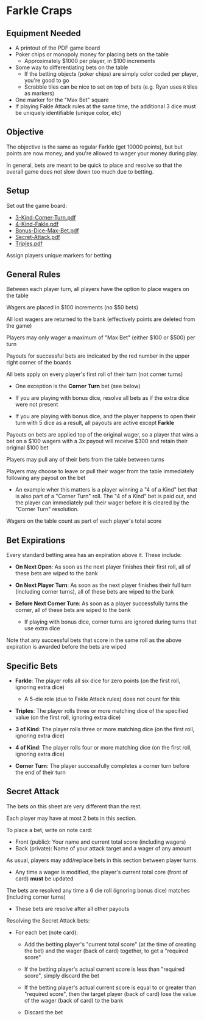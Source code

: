 Farkle Craps
================

Equipment Needed
----------------

* A printout of the PDF game board
* Poker chips or monopoly money for placing bets on the table
    * Approximately $1000 per player, in $100 increments
* Some way to differentiating bets on the table
    * If the betting objects (poker chips) are simply color coded per player, you're good to go
    * Scrabble tiles can be nice to set on top of bets (e.g. Ryan uses `R` tiles as markers)
* One marker for the "Max Bet" square
* If playing Fakle Attack rules at the same time,
  the additional 3 dice must be uniquely identifiable (unique color, etc)


Objective
----------------

The objective is the same as regular Farkle (get 10000 points),
but but points are now money, and you're allowed to wager your money during play.

In general, bets are meant to be quick to place and resolve
so that the overall game does not slow down too much due to betting.


Setup
----------------

Set out the game board:

* [3-Kind-Corner-Turn.pdf](boards/Board_3-Kind-Corner-Turn.pdf)
* [4-Kind-Fakle.pdf](boards/Board_4-Kind-Fakle.pdf)
* [Bonus-Dice-Max-Bet.pdf](boards/Board_Bonus-Dice-Max-Bet.pdf)
* [Secret-Attack.pdf](boards/Board_Secret-Attack.pdf)
* [Triples.pdf](boards/Board_Triples.pdf)

Assign players unique markers for betting


General Rules
----------------

Between each player turn, all players have the option to place wagers on the table

Wagers are placed in $100 increments (no $50 bets)

All lost wagers are returned to the bank (effectively points are deleted from the game)

Players may only wager a maximum of "Max Bet" (either $100 or $500) per turn

Payouts for successful bets are indicated by the red number
in the upper right corner of the boards

All bets apply on every player's first roll of their turn (not corner turns)

* One exception is the **Corner Turn** bet (see below)

* If you are playing with bonus dice,
  resolve all bets as if the extra dice were not present

* If you are playing with bonus dice,
  and the player happens to open their turn with 5 dice as a result,
  all payouts are active except **Farkle**

Payouts on bets are applied top of the original wager,
so a player that wins a bet on a $100 wagers with a 3x payout
will receive $300 and retain their original $100 bet

Players may pull any of their bets from the table between turns

Players may choose to leave or pull their wager from the table
immediately following any payout on the bet

* An example wher this matters is a player winning a "4 of a Kind" bet
  that is also part of a "Corner Turn" roll.
  The "4 of a Kind" bet is paid out, and the player can immediately pull
  their wager before it is cleared by the "Corner Turn" resolution.

Wagers on the table count as part of each player's total score


Bet Expirations
----------------

Every standard betting area has an expiration above it. These include:

* **On Next Open**:
  As soon as the next player finishes their first roll,
  all of these bets are wiped to the bank

* **On Next Player Turn**:
  As soon as the next player finishes their full turn (including corner turns),
  all of these bets are wiped to the bank

* **Before Next Corner Turn**:
  As soon as a player successfully turns the corner,
  all of these bets are wiped to the bank

    * If playing with bonus dice, corner turns are ignored during turns
      that use extra dice

Note that any successful bets that score in the same roll as the above expiration
is awarded before the bets are wiped


Specific Bets
----------------

* **Farkle**: The player rolls all six dice for zero points
  (on the first roll, ignoring extra dice)
 
   * A 5-die role (due to Fakle Attack rules) does not count for this

* **Triples**: The player rolls three or more matching dice of the specified value
  (on the first roll, ignoring extra dice)

* **3 of Kind**: The player rolls three or more matching dice
  (on the first roll, ignoring extra dice)

* **4 of Kind**: The player rolls four or more matching dice
  (on the first roll, ignoring extra dice)

* **Corner Turn**: The player successfully completes a corner turn before the end of their turn


Secret Attack
------------

The bets on this sheet are very different than the rest.

Each player may have at most 2 bets in this section.

To place a bet, write on note card:

* Front (public): Your name and current total score (including wagers)
* Back (private): Name of your attack target and a wager of any amount

As usual, players may add/replace bets in this section between player turns.

* Any time a wager is modified, the player's current total core (front of card)
  **must** be updated

The bets are resolved any time a 6 die roll (ignoring bonus dice) matches (including corner turns)

* These bets are resolve after all other payouts

Resolving the Secret Attack bets:

* For each bet (note card):

    * Add the betting player's "current total score" (at the time of creating the bet)
      and the wager (back of card) together, to get a "required score"

    * If the betting player's actual current score is less than "required score",
      simply discard the bet

    * If the betting player's actual current score is equal to or greater
      than "required score", then the target player (back of card)
      lose the value of the wager (back of card) to the bank

    * Discard the bet

